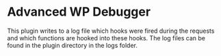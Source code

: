 # Advanced WP Debugger
This plugin writes to a log file which hooks were fired during the requests and which functions are hooked into these hooks.
The log files can be found in the plugin directory in the logs folder.
